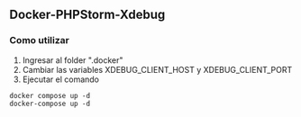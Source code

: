 ## Docker-PHPStorm-Xdebug

### Como utilizar
1. Ingresar al folder ".docker"
2. Cambiar las variables XDEBUG_CLIENT_HOST y XDEBUG_CLIENT_PORT
3. Ejecutar el comando
```shell
docker compose up -d
docker-compose up -d
```
